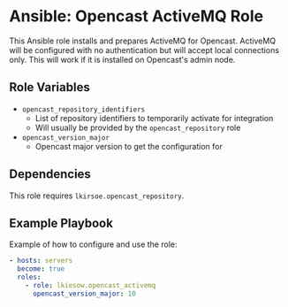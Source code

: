 Ansible: Opencast ActiveMQ Role
===============================

This Ansible role installs and prepares ActiveMQ for Opencast.
ActiveMQ will be configured with no authentication but will accept local connections only.
This will work if it is installed on Opencast's admin node.

Role Variables
--------------

- `opencast_repository_identifiers`
    - List of repository identifiers to temporarily activate for integration
	 - Will usually be provided by the `opencast_repository` role
- `opencast_version_major`
    - Opencast major version to get the configuration for

Dependencies
------------

This role requires `lkirsoe.opencast_repository`.


Example Playbook
----------------

Example of how to configure and use the role:

```yaml
- hosts: servers
  become: true
  roles:
    - role: lkiesow.opencast_activemq
      opencast_version_major: 10
```
